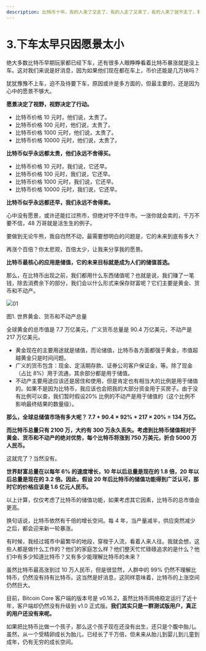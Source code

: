 ```yaml
---
description: 比特币十年，有的人来了又走了，有的人走了又来了，有的人来了就不走了，有的人走了就不来了。
---
```


# 3.下车太早只因愿景太小

绝大多数比特币早期玩家都已经下车，还有很多人眼睁睁看着比特币暴涨就是没上车。这对我们来说是好消息，因为如果他们现在都在车上，币价还能是几万块吗？

犹犹豫豫不上车，迫不及待要下车，原因或许是多方面的，但最主要的，还是因为心中的愿景不够大。

**愿景决定了视野，视野决定了行动。**

* 比特币价格 10 元时，他们说，太贵了。
* 比特币价格 100 元时，他们说，太贵了。
* 比特币价格 1000 元时，他们说，太贵了。
* 比特币价格 10000 元时，他们说，太贵了。

**比特币似乎永远都太贵，他们永远不舍得买。**

* 比特币价格 10 元时，我们说，它还早。
* 比特币价格 100 元时，我们说，它还早。
* 比特币价格 1000 元时，我们说，它还早。
* 比特币价格 10000 元时，我们说，它还早。

**比特币似乎永远都还早，我们永远不舍得卖。**

心中没有愿景，或许还能扛过熊市，但绝对守不住牛市。一涨你就会卖的，千万不要不信，48 万哥就是活生生的例子。

要做到无论牛熊，我自岿然不动，最需要想明白的问题是，它的未来到底有多大？

再涨个百倍？你太悲观，百倍太少，让我来分享我的愿景。

**比特币最核心的应用是储值，它的未来目标就是成为人们的储值首选。**

那么，在比特币出现之前，我们都用什么东西储值呢？也就是说，我们赚了一笔钱，除去消费余下的部分，我们会以什么形式来保存财富呢？它们主要是黄金、货币和不动产。

![](https://www.meclub.vip/~gitbook/image?url=https%3A%2F%2Fcoxxa.github.io%2Fbitcoin-ahr999-HODL%2Fimages%2F01.jpeg\&width=768\&dpr=4\&quality=100\&sign=d66bc913\&sv=2)01

图1. 世界黄金、货币和不动产总量

全球黄金的总市值是 7.7 万亿美元，广义货币总量是 90.4 万亿美元，不动产是 217 万亿美元。

* 黄金现在的主要用途就是储值，而论储值，比特币各方面都强于黄金，市值超越黄金只是时间问题。
* 广义的货币包含：现金、定活期存款、证券公司客户保证金，等。除了现金（占比 8%）用于流通，其余部分都是用于储值。
* 不动产主要用途应该还是居住和使用，但是肯定也有相当大的比例是用于储值的。如果不是因为比特币，我应该也会把我的大部分资金用于买房子。由于没有比例可以查，我们暂时假设20% 比例的不动产是用于储值的（这个比例不影响最终结果的数量级）。

**那么，全球总储值市场有多大呢？ 7.7 + 90.4 × 92% + 217 × 20% = 134 万亿。**

**而比特币总量只有 2100 万，大约有 300 万永久丢失。考虑到比特币储值相对于黄金、货币和不动产的绝对优势，每个比特币将涨到 750 万美元，折合 5000 万人民币。**

这就完了？当然没有。

**世界财富总量在以每年 6% 的速度增长，10 年以后总量是现在的 1.8 倍，20 年以后总量是现在的 3.2 倍。因此，假设 20 年后比特币的储值功能得到广泛认可，那时它的价格应该是 1.6 亿元人民币。**

以上计算，仅仅考虑了比特币的储值功能，如果考虑其它因素，比特币的总市值会更高。

换句话说，比特币依然有千倍的增长空间。每 4 年，当产量减半，供应突然减少之后，都会迎来新一轮暴涨。

有时候，我经过城市中最繁华的地段，穿梭于人流，看着人来人往。我就会想，这些人都是做什么工作的？他们的家庭怎么样？他们整天忙忙碌碌追求的是什么？他们中有多少知道比特币？又有多少能理解比特币的未来？

虽然比特币最高涨到过 10 万人民币，但是很显然，人群中的 99% 仍然不理解比特币，仍然没有持有比特币。这当然是好消息，这同样意味着，比特币的上涨空间仍然巨大。

目前，Bitcoin Core 客户端的版本号是 v0.16.2，虽然比特币网络稳定运行了近十年，客户端却仍然没有升级到 v1.0 正式版。**我们其实只是一群测试版用户，真正的用户还没有来呢。**

如果把比特币比做一个孩子，那么这个孩子现在还没有出生，还只是个腹中胎儿。虽然，从一个受精卵成长为胎儿，已经长了千万倍，但未来从胎儿到婴儿到儿童到成年，仍有无穷的成长空间。
